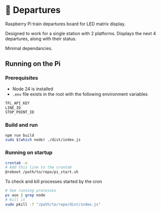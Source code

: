 # 🚉 Departures

Raspberry Pi train departures board for LED matrix display.

Designed to work for a single station with 2 platforms. Displays the next 4 departures, along with their status.

Minimal dependancies.

## Running on the Pi

### Prerequisites

- Node 24 is installed
- `.env` file exists in the root with the following environment variables

```bash
TFL_API_KEY
LINE_ID
STOP_POINT_ID
```

### Build and run

```bash
npm run build
sudo $(which node) ./dist/index.js
```

### Running on startup

```bash
crontab -e
# Add this line to the crontab
@reboot /path/to/repo/pi_start.sh
```

To check and kill processes started by the cron

```bash
# See running processes
ps aux | grep node
# Kill it
sudo pkill -f "/path/to/repo/dist/index.js"
```

